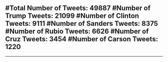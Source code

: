 #Total Number of Tweets: 49887 
#Number of Trump Tweets: 21099
#Number of Clinton Tweets: 9111
#Number of Sanders Tweets: 8375
#Number of Rubio Tweets: 6626
#Number of Cruz Tweets: 3454
#Number of Carson Tweets: 1220
---
---
